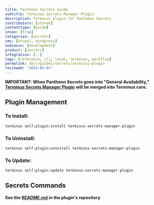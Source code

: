 ```yaml
---
title: Pantheon Secrets Guide
subtitle: Terminus Secrets Manager Plugin
description: Terminus plugin for Pantheon Secrets
contributors: [stovak]
contenttype: [guide]
innav: [true]
categories: [secrets]
cms: [drupal, wordpress]
audience: [development]
product: [secrets]
integration: [--]
tags: [reference, cli, local, terminus, workflow]
permalink: docs/guides/secrets/terminus-plugin
reviewed: "2024-05-01"
---
```


**IMPORTANT: When Pantheon Secrets goes into "General Availability," [Terminus Secrets Manager Plugin]( https://github.com/pantheon-systems/terminus-secrets-manager-plugin) will be merged into Terminus core.**

## Plugin Management

### To Install:

```
terminus self:plugin:install terminus-secrets-manager-plugin
```

### To Uninstall:

```
terminus self:plugin:uninstall terminus-secrets-manager-plugin
```

### To Update:

```
terminus self:plugin:update terminus-secrets-manager-plugin
```

## Secrets Commands

#### See the [README.md](https://github.com/pantheon-systems/terminus-secrets-manager-plugin#site-secrets-commands) in the plugin's repository

